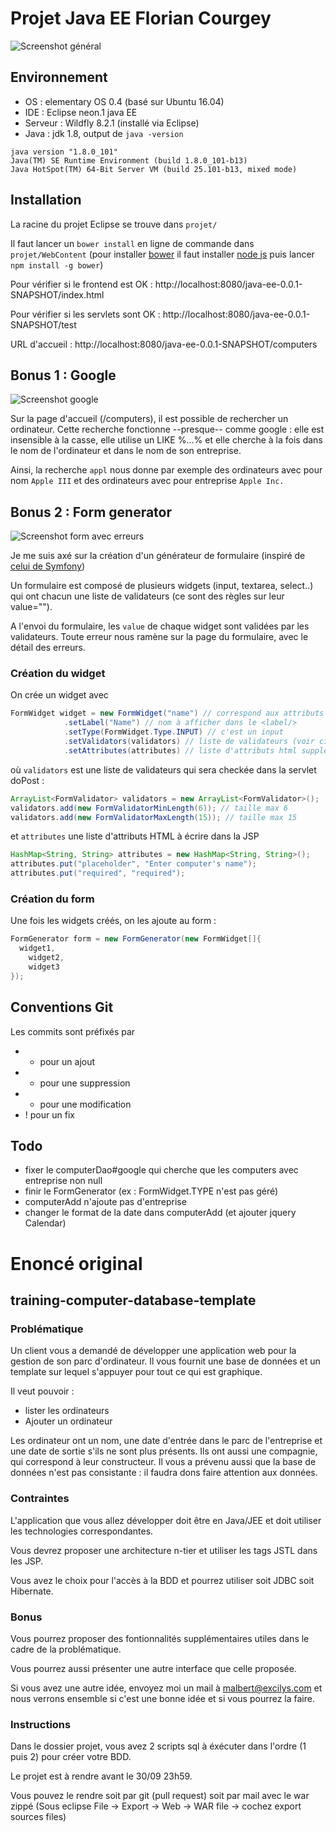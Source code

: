 # Projet Java EE Florian Courgey

![Screenshot général](/screenshots/computers%20GET.png?raw=true "Screenshot général")

## Environnement
- OS : elementary OS 0.4 (basé sur Ubuntu 16.04)
- IDE : Eclipse neon.1 java EE
- Serveur : Wildfly 8.2.1 (installé via Eclipse)
- Java : jdk 1.8, output de `java -version`
```
java version "1.8.0_101"
Java(TM) SE Runtime Environment (build 1.8.0_101-b13)
Java HotSpot(TM) 64-Bit Server VM (build 25.101-b13, mixed mode)
```

## Installation
La racine du projet Eclipse se trouve dans `projet/`

Il faut lancer un `bower install` en ligne de commande dans `projet/WebContent` (pour installer [bower](https://bower.io/) il faut installer [node js](https://nodejs.org/en/) puis lancer `npm install -g bower`)

Pour vérifier si le frontend est OK : http://localhost:8080/java-ee-0.0.1-SNAPSHOT/index.html

Pour vérifier si les servlets sont OK : http://localhost:8080/java-ee-0.0.1-SNAPSHOT/test

URL d'accueil : http://localhost:8080/java-ee-0.0.1-SNAPSHOT/computers

## Bonus 1 : Google

![Screenshot google](/screenshots/computers%20GET%20avec%20google=appl.png?raw=true "Screenshot google")

Sur la page d'accueil (/computers), il est possible de rechercher un ordinateur. Cette recherche fonctionne --presque-- comme google : elle est insensible à la casse, elle utilise un LIKE %...% et elle cherche à la fois dans le nom de l'ordinateur et dans le nom de son entreprise.

Ainsi, la recherche `appl` nous donne par exemple des ordinateurs avec pour nom `Apple III` et des ordinateurs avec pour entreprise `Apple Inc.`

## Bonus 2 : Form generator

![Screenshot form avec erreurs](/screenshots/computers_add%20POST%20avec%20erreurs.png?raw=true "Screenshot form avec erreurs")

Je me suis axé sur la création d'un générateur de formulaire (inspiré de [celui de Symfony](http://symfony.com/doc/current/forms.html))

Un formulaire est composé de plusieurs widgets (input, textarea, select..) qui ont chacun une liste de validateurs (ce sont des règles sur leur value="").

A l'envoi du formulaire, les `value` de chaque widget sont validées par les validateurs. Toute erreur nous ramène sur la page du formulaire, avec le détail des erreurs.

### Création du widget
On crée un widget avec 
```java
FormWidget widget = new FormWidget("name") // correspond aux attributs id="" et name=""
			.setLabel("Name") // nom à afficher dans le <label/>
			.setType(FormWidget.Type.INPUT) // c'est un input
			.setValidators(validators) // liste de validateurs (voir ci-dessous)
			.setAttributes(attributes) // liste d'attributs html supplémentaires (voir ci-dessous)
```

où `validators` est une liste de validateurs qui sera checkée dans la servlet doPost :
```java
ArrayList<FormValidator> validators = new ArrayList<FormValidator>();
validators.add(new FormValidatorMinLength(6)); // taille max 6
validators.add(new FormValidatorMaxLength(15)); // taille max 15
```

et `attributes` une liste d'attributs HTML à écrire dans la JSP
```java
HashMap<String, String> attributes = new HashMap<String, String>();
attributes.put("placeholder", "Enter computer's name");
attributes.put("required", "required");
```

### Création du form
Une fois les widgets créés, on les ajoute au form :

```java
FormGenerator form = new FormGenerator(new FormWidget[]{
  widget1,
	widget2,
	widget3
});
```

## Conventions Git
Les commits sont préfixés par
* + pour un ajout
* - pour une suppression
* * pour une modification
* ! pour un fix

## Todo
* fixer le computerDao#google qui cherche que les computers avec entreprise non null
* finir le FormGenerator (ex : FormWidget.TYPE n'est pas géré)
* computerAdd n'ajoute pas d'entreprise
* changer le format de la date dans computerAdd (et ajouter jquery Calendar)

# Enoncé original

## training-computer-database-template


### Problématique
Un client vous a demandé de développer une application web pour la gestion de son parc d'ordinateur. Il vous fournit une base de données et un template sur lequel s'appuyer pour tout ce qui est graphique.

Il veut pouvoir :
* lister les ordinateurs
* Ajouter un ordinateur

Les ordinateur ont un nom, une date d'entrée dans le parc de l'entreprise et une date de sortie s'ils ne sont plus présents. Ils ont aussi une compagnie, qui correspond à leur constructeur. Il vous a prévenu aussi que la base de données n'est pas consistante : il faudra dons faire attention aux données.

### Contraintes
L'application que vous allez développer doit être en Java/JEE et doit utiliser les technologies correspondantes.

Vous devrez proposer une architecture n-tier et utiliser les tags JSTL dans les JSP.

Vous avez le choix pour l'accès à la BDD et pourrez utiliser soit JDBC soit Hibernate.

### Bonus
Vous pourrez proposer des fontionnalités supplémentaires utiles dans le cadre de la problématique.

Vous pourrez aussi présenter une autre interface que celle proposée.

Si vous avez une autre idée, envoyez moi un mail à malbert@excilys.com et nous verrons ensemble si c'est une bonne idée et si vous pourrez la faire.

### Instructions
Dans le dossier projet, vous avez 2 scripts sql à éxécuter dans l'ordre (1 puis 2) pour créer votre BDD.

Le projet est à rendre avant le 30/09 23h59.

Vous pouvez le rendre soit par git (pull request) soit par mail avec le war zippé (Sous eclipse File -> Export -> Web -> WAR file -> cochez export sources files)
